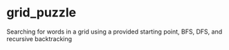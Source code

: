 # grid_puzzle
Searching for words in a grid using a provided starting point, BFS, DFS, and recursive backtracking

